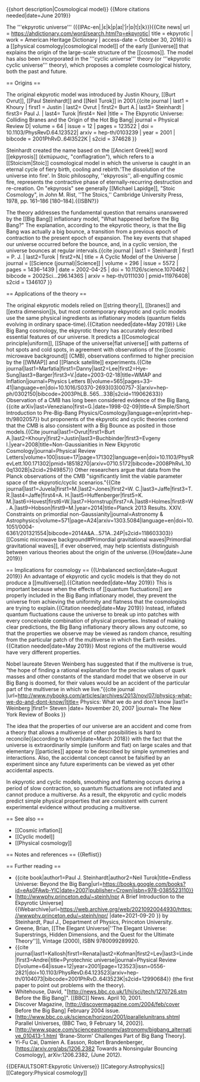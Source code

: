 {{short description|Cosmological model}}
{{More citations needed|date=June 2019}}

The '''ekpyrotic universe''' ({{IPAc-en|ˌ|ɛ|k|p|aɪ|ˈ|r|ɒ|t|ɪ|k}})<ref>{{Cite news| url = https://ahdictionary.com/word/search.html?q=ekpyrotic| title = ekpyrotic | work = American Heritage Dictionary | access-date = October 30, 2016}}</ref> is a [[physical cosmology|cosmological model]] of the early [[universe]] that explains the origin of the large-scale structure of the [[cosmos]]. The model has also been incorporated in the '''cyclic universe''' theory (or '''ekpyrotic cyclic universe''' theory), which proposes a complete cosmological history, both the past and future.

== Origins ==

The original ekpyrotic model was introduced by Justin Khoury, [[Burt Ovrut]], [[Paul Steinhardt]] and [[Neil Turok]] in 2001.<ref>{{cite journal | last1 = Khoury | first1 = Justin | last2= Ovrut | first2= Burt A.| last3= Steinhardt | first3= Paul J. | last4= Turok |first4= Neil |title = The Ekpyrotic Universe: Colliding Branes and the Origin of the Hot Big Bang| journal = Physical Review D| volume = 64 | issue = 12 | pages = 123522 | doi = 10.1103/PhysRevD.64.123522| arxiv = hep-th/0103239 | year = 2001 | bibcode = 2001PhRvD..64l3522K | s2cid = 374628 }}</ref>

Steinhardt created the name based on the [[Ancient Greek]] word [[ekpyrosis]] (ἐκπύρωσις, "conflagration"), which refers to a [[Stoicism|Stoic]] cosmological model in which the universe is caught in an eternal cycle of fiery birth, cooling and rebirth.<ref>'The dissolution of the universe into fire'. In Stoic philosophy, ''ekpyrosis'', all-engulfing cosmic fire, represents the contractive phase of eternally-recurring destruction and re-creation. On "ekpyrosis" see generally [[Michael Lapidge]], "Stoic Cosmology", in John M. Rist, ''The Stoics,'' Cambridge University Press, 1978, pp. 161–186 [180–184].{{ISBN?}}</ref>

The theory addresses the fundamental question that remains unanswered by the [[Big Bang]] inflationary model, "What happened before the Big Bang?" The explanation, according to the ekpyrotic theory, is that the Big Bang was actually a big bounce, a transition from a previous epoch of contraction to the present epoch of expansion. The key events that shaped our universe occurred before the bounce, and, in a cyclic version, the universe bounces at regular intervals.<ref>{{cite journal | last1 = Steinhardt | first1 = P. J. | last2=Turok | first2=N.| title = A Cyclic Model of the Universe | journal = [[Science (journal)|Science]] | volume = 296 | issue = 5572 | pages = 1436–1439 | date = 2002-04-25 | doi = 10.1126/science.1070462 | bibcode = 2002Sci...296.1436S | arxiv = hep-th/0111030 | pmid=11976408| s2cid = 1346107 }}</ref>

== Applications of the theory ==

The original ekpyrotic models relied on [[string theory]], [[branes]] and [[extra dimension]]s, but most contemporary ekpyrotic and cyclic models use the same physical ingredients as inflationary models (quantum fields evolving in ordinary space-time).{{Citation needed|date=May 2019}} Like Big Bang cosmology, the ekpyrotic theory has accurately described essential features of our universe. It predicts a [[Cosmological principle|uniform]], [[Shape of the universe|flat universe]] with patterns of hot spots and cold spots, in agreement with observations of the [[cosmic microwave background]] (CMB), observations confirmed to higher precision by the [[WMAP]] and [[Planck satellite]] experiments.<ref>{{Cite journal|last1=Marfatia|first1=Danny|last2=Lee|first2=Hye-Sung|last3=Barger|first3=V.|date=2003-02-18|title=WMAP and Inflation|journal=Physics Letters B|volume=565|pages=33–41|language=en|doi=10.1016/S0370-2693(03)00757-3|arxiv=hep-ph/0302150|bibcode=2003PhLB..565...33B|s2cid=119062633}}</ref> Observation of a CMB has long been considered evidence of the Big Bang,<ref>{{cite arXiv|last=Veneziano|first=G.|date=1998-02-09|title=A Simple/Short Introduction to Pre-Big-Bang Physics/Cosmology|language=en|eprint=hep-th/9802057}}</ref> but proponents of the ekpyrotic and cyclic theories contend that the CMB is also consistent with a Big Bounce as posited in those models.<ref>{{Cite journal|last1=Ovrut|first1=Burt A.|last2=Khoury|first2=Justin|last3=Buchbinder|first3=Evgeny I.|year=2008|title=Non-Gaussianities in New Ekpyrotic Cosmology|journal=Physical Review Letters|volume=100|issue=17|page=171302|language=en|doi=10.1103/PhysRevLett.100.171302|pmid=18518270|arxiv=0710.5172|bibcode=2008PhRvL.100q1302B|s2cid=2949857}}</ref> Other researchers argue that data from the Planck observations of the CMB "significantly limit the viable parameter space of the ekpyrotic/cyclic scenarios."<ref>{{Cite journal|last1=Juvela|first1=M.|last2=Jones|first2=W. C.|last3=Jaffe|first3=T. R.|last4=Jaffe|first4=A. H.|last5=Huffenberger|first5=K. M.|last6=Hovest|first6=W.|last7=Hornstrup|first7=A.|last8=Holmes|first8=W. A.|last9=Hobson|first9=M.|year=2014|title=Planck 2013 Results. XXIV. Constraints on primordial non-Gaussianity|journal=Astronomy & Astrophysics|volume=571|page=A24|arxiv=1303.5084|language=en|doi=10.1051/0004-6361/201321554|bibcode=2014A&A...571A..24P|s2cid=118603303}}</ref> [[Cosmic microwave background#Primordial gravitational waves|Primordial gravitational waves]], if ever observed, may help scientists distinguish between various theories about the origin of the universe.{{How|date=June 2019}}

== Implications for cosmology ==
{{Unbalanced section|date=August 2019}}
An advantage of ekpyrotic and cyclic models is that they do not produce a [[multiverse]].{{Citation needed|date=May 2019}} This is important because when the effects of [[quantum fluctuations]] are properly included in the Big Bang inflationary model, they prevent the universe from achieving the uniformity and flatness that the cosmologists are trying to explain.{{Citation needed|date=May 2019}} Instead, inflated quantum fluctuations cause the universe to break up into patches with every conceivable combination of physical properties. Instead of making clear predictions, the Big Bang inflationary theory allows any outcome, so that the properties we observe may be viewed as random chance, resulting from the particular patch of the multiverse in which the Earth resides.{{Citation needed|date=May 2019}} Most regions of the multiverse would have very different properties.

Nobel laureate Steven Weinberg has suggested that if the multiverse is true, “the hope of finding a rational explanation for the precise values of quark masses and other constants of the standard model that we observe in our Big Bang is doomed, for their values would be an accident of the particular part of the multiverse in which we live.”<ref>{{cite journal |url=http://www.nybooks.com/articles/archives/2013/nov/07/physics-what-we-do-and-dont-know/|title= Physics: What we do and don't know |last1= Weinberg |first1= Steven |date= November 20, 2007 |journal= The New York Review of Books }}</ref>

The idea that the properties of our universe are an accident and come from a theory that allows a multiverse of other possibilities is hard to reconcile{{according to whom|date=March 2018}} with the fact that the universe is extraordinarily simple (uniform and flat) on large scales and that elementary [[particles]] appear to be described by simple symmetries and interactions. Also, the accidental concept cannot be falsified by an experiment since any future experiments can be viewed as yet other accidental aspects.

In ekpyrotic and cyclic models, smoothing and flattening occurs during a period of slow contraction, so quantum fluctuations are not inflated and cannot produce a multiverse. As a result, the ekpyrotic and cyclic models predict simple physical properties that are consistent with current experimental evidence without producing a multiverse.

== See also ==
* [[Cosmic inflation]]
* [[Cyclic model]]
* [[Physical cosmology]]

== Notes and references ==
{{Reflist}}

== Further reading ==
* {{cite book|author1=Paul J. Steinhardt|author2=Neil Turok|title=Endless Universe: Beyond the Big Bang|url=https://books.google.com/books?id=eAs0FAwb-YIC|date=2007|publisher=Crown|isbn=978-0385523110}}
* [http://wwwphy.princeton.edu/~steinh/npr A Brief Introduction to the Ekpyrotic Universe] {{Webarchive|url=https://web.archive.org/web/20210920044930/https://wwwphy.princeton.edu/~steinh/npr/ |date=2021-09-20 }} by Steinhardt, Paul J., Department of Physics, Princeton University.
* Greene, Brian, [[The Elegant Universe|''The Elegant Universe: Superstrings, Hidden Dimensions, and the Quest for the Ultimate Theory'']], Vintage (2000), ISBN 9780099289920.
* {{cite journal|last1=Kallosh|first1=Renata|last2=Kofman|first2=Lev|last3=Linde|first3=Andrei|title=Pyrotechnic universe|journal=Physical Review D|volume=64|issue=12|year=2001|page=123523|issn=0556-2821|doi=10.1103/PhysRevD.64.123523|arxiv=hep-th/0104073|bibcode=2001PhRvD..64l3523K|s2cid=12990684}} (the first paper to point out problems with the theory).
* Whitehouse, David, "[http://news.bbc.co.uk/1/hi/sci/tech/1270726.stm Before the Big Bang]". [[BBC]] News. April 10, 2001.
* Discover Magazine, [http://discovermagazine.com/2004/feb/cover Before the Big Bang] February 2004 issue.
* [http://www.bbc.co.uk/science/horizon/2001/parallelunitrans.shtml Parallel Universes, (BBC Two, 9 February 14, 2002)].
* [http://www.space.com/scienceastronomy/astronomy/bigbang_alternative_010413-1.html 'Brane-Storm' Challenges Part of Big Bang Theory].
* Yi-Fu Cai, Damien A. Easson, Robert Brandenberger, [https://arxiv.org/abs/1206.2382 Towards a Nonsingular Bouncing Cosmology], arXiv:1206.2382, (June 2012).

{{DEFAULTSORT:Ekpyrotic Universe}}
[[Category:Astrophysics]]
[[Category:Physical cosmology]]
